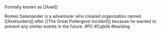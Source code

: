 Formally known as [[Axel]]

Romeo Salamander is a adventurer who created organization named [[Axehunters]] after [[The Great Poltergeist Incident]] because he wanted to prevent any similar events in the future.
#PC #Cajklik #backlog 
